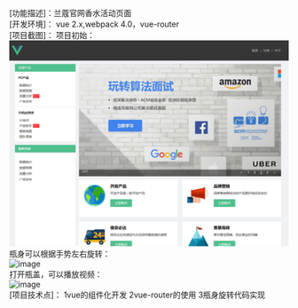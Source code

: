 
[功能描述]：兰蔻官网香水活动页面  
[开发环境]：  vue  2.x,webpack 4.0，vue-router  
[项目截图]： 
项目初始：  
![image](https://github.com/IandfChen-23/vue-shopping/blob/master/image/1.png)   
瓶身可以根据手势左右旋转：  
![image](https://github.com/IandfChen-23/lan-campaign-perfume/blob/master/2.png)  
打开瓶盖，可以播放视频：  
![image](https://github.com/IandfChen-23/lan-campaign-perfume/blob/master/3.png)   
[项目技术点]：  1vue的组件化开发
              2vue-router的使用
              3瓶身旋转代码实现
